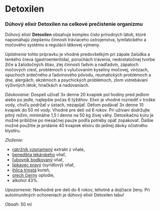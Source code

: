 Detoxilen
=========

### Dúhový elixír Detoxilen na celkové prečistenie organizmu

Dúhový elixír **Detoxilen** obsahuje komplex čisto prírodných látok, ktoré
napomáhajú zlepšeniu činnosti tráviaceho ústrojenstva, lymfatického a močového
systému a regulácii látkovej výmeny.

*Uplatnenie* tohto prípravku je vhodné predovšetkým pri zápale žalúdka a tenkého
čreva (gastroenteritída), poruchách trávenia, nedostatočnej tvorbe žlče a
žalúdočných štiav, zlej činnosti ľadvín a nadľadvín, zápaloch močových ciest,
problémoch s vylučovaním kyseliny močovej, virózach, opuchoch srdečného a
ľadvinového pôvodu, reumatických problémoch a dne, alergiách, ekzémoch a
psychických problémoch, zlom vstrebávaní výživných látok, hnačkách a
nadúvaniach.

*Dávkovanie*: Dospelí užívať 3x denne 20 kvapiek pol hodiny pred jedlom alebo po
jedle, najlepšie počas 6 týždňov. Elixír je vhodné rozriediť v troške vody,
chvíľu podržať v ústach, nezapíjať. Deťom podávať 3x denne 10 kvapiek do 50 ml
vody. Vhodné pre deti od 6 rokov. Pri užívaní dodržujte pitný režim, minimálne
1,5 l denne na 50 kg živej váhy. Detoxikačnú kúru je možné približne po mesačnej
pauze podľa potreby opäť zopakovať. Ďalšie možné použitie je pridanie 40 kvapiek
elixíru do jednej dávky očistného klystíru.

*Zloženie*:

* [nátržník vzpriamený](/sip/p/natrznik-vzpriameny/) extrakt z vňate,
* [benedikta lekárskeho](/sip/p/benedikt-lekarsky/) vňať,
* [ľubovník bodkovaný](/sip/p/lubovnik-bodkovany/) vňať,
* [lipkavec pravý](/sip/p/lipkavec-syridlovy/) (syridlový) vňať,
* [ihlica tŕnistá](/sip/p/ihlica-trnita/) koreň,
* [orech čierny](/sip/p/orech-cierny/) oplodie,
* alkohol 43%.

*Upozornenie*: Nevhodné pre deti do 6 rokov, tehotné a dojčiace ženy. Pri
autoimunitných ochoreniach je dúhový elixír Detoxilen tabu!

*Obsah*: 50 ml

